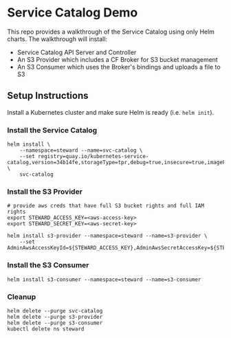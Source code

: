 # Service Catalog Demo

This repo provides a walkthrough of the Service Catalog using only Helm charts.
The walkthrough will install:

 * Service Catalog API Server and Controller
 * An S3 Provider which includes a CF Broker for S3 bucket management
 * An S3 Consumer which uses the Broker's bindings and uploads a file to S3

## Setup Instructions

Install a Kubernetes cluster and make sure Helm is ready (i.e. `helm init`).

### Install the Service Catalog

```console
helm install \
    --namespace=steward --name=svc-catalog \
    --set registry=quay.io/kubernetes-service-catalog,version=34b14fe,storageType=tpr,debug=true,insecure=true,imagePullPolicy=IfNotPresent,globalNamespace=steward \
    svc-catalog
```

### Install the S3 Provider

```console
# provide aws creds that have full S3 bucket rights and full IAM rights
export STEWARD_ACCESS_KEY=<aws-access-key>
export STEWARD_SECRET_KEY=<aws-secret-key>

helm install s3-provider --namespace=steward --name=s3-provider \
    --set AdminAwsAccessKeyId=${STEWARD_ACCESS_KEY},AdminAwsSecretAccessKey=${STEWARD_SECRET_KEY}
```

### Install the S3 Consumer

```console
helm install s3-consumer --namespace=steward --name=s3-consumer
```

### Cleanup

```console
helm delete --purge svc-catalog
helm delete --purge s3-provider
helm delete --purge s3-consumer
kubectl delete ns steward
```
